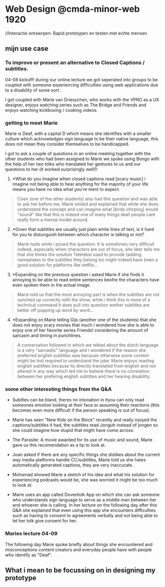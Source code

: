 # Web Design @cmda-minor-web 1920
//Interactie ontwerpen: Rapid prototypen en testen met echte mensen

## mijn use case

### To improve or present an alternative to Closed Captions / subtitles.

04-08 kickoff! during our online lecture we got seperated into groups to be coupled with someone experiencing difficulties using web applications due to a disability of some sort.

I got coupled with Marie van Driesschen, who works with the VPRO as a UX designer, enjoys watching series such as The Bridge and Friends and enjoys watching kickboxing / cooking videos.

### getting to meet Marie

Marie is Deaf, with a capital D which means she identifies with a smaller culture which acknowledges sign language to be their native language, this does not mean they consider themselves to be handicapped.

I got to ask a couple of questions in an online meeting together with the other students who had been assigned to Marie we spoke using Bongo with the help of her two tolks who translated her gestures to us and our questions to her (it worked surprisingly well!):

1. *What do you imagine when closed captions read [scary music] i imagine not being able to hear anything for the majority of your life means you have no idea what you're ment to expect.

> Coen (one of the other students) also had this question and was able to ask her before me, Marie smiled and explained that while she does understand the concept and can imagine what [birds chirping] would "sound" like that this is indeed one of many things deaf people cant really form a mental model around.

2. *Given that subtitles are usually just plain white lines of text, is it hard for you to distunguish between which character is talking or not?

> Marie nods while i posed the question: It is sometimes very difficult indeed, aspecially when characters are out of focus, she later tells me that she thinks the solution Teletekst used to provide (adding nameplates to the subtitles they belong to) might indeed have been a good solution for platforms like netflix...

3. *Expanding on the previous question i asked Marie if she finds it annoying to be able to read entire sentences beofre the characters have even spoken them in the actual image.

> Marie told us that the most annoying part is when the subtitles are not synched up correctly with the show, while i think this is more of a technical command it does pull into question wether subtitles are better off popping up word by word...

4. *Expanding on Marie telling Gijs (another one of the students) that she does not enjoy scary movies that much i wondered how she is able to enjoy one of her favorite series Friends! considering the amount of sarcasm and timing in punchlines.

> A conversation followed in which we talked about the dutch language is a very "sarcastic" language and i wondered if the reason she preferred english subtitles was because otherwise some context might be lost required to understand the joke. Marie enjoys reading english subtitles because its directly translated from english and not altered in any way which led me to believe there is no correlation between her prefering english subtitles and her hearing disability.

### some other interesting things from the Q&A

- Subitles can be bland, theres no intonation in ityou can only read someones emotion looking at their face or assuming their reactions (this becomes even more difficult if the person speaking is out of focus).

- Marie has seen "New Kids on the Block" recently and really injoyed the captions/subtitles it had, the subtitles read Jonguh instead of jongen so she could imagine how stupid that might have come across.

- The Parasite: A movie awarded for its use of music and sound, Marie gave us this recomendation as a tip to look at.

- Joan asked if there are any specific things she dislikes about the current way media platforms handle CC/subtitles, Marie told us she hates automatically generated captions, they are very inaccurate.

- Mohamad showed Marie a sketch of his idea and what his solution for experiencing podcasts would be, she was worried it might be too much to look at.

- Marie uses an app called Doventolk App on which she can ask someone who understands sign language to serve as a middle man between her and whoever she is calling. In her lecture on the following day after this Q&A she explained that even using this app she encounters difficulties such as having to consent to agreements verbally and not being able to let her tolk give consent for her.

### Maries lecture 04-09

The following day Marie spoke briefly about things she encountered and misconceptions content creators and everyday people have with people who identify as "Deaf".

## What i mean to be focussing on in designing my prototype

